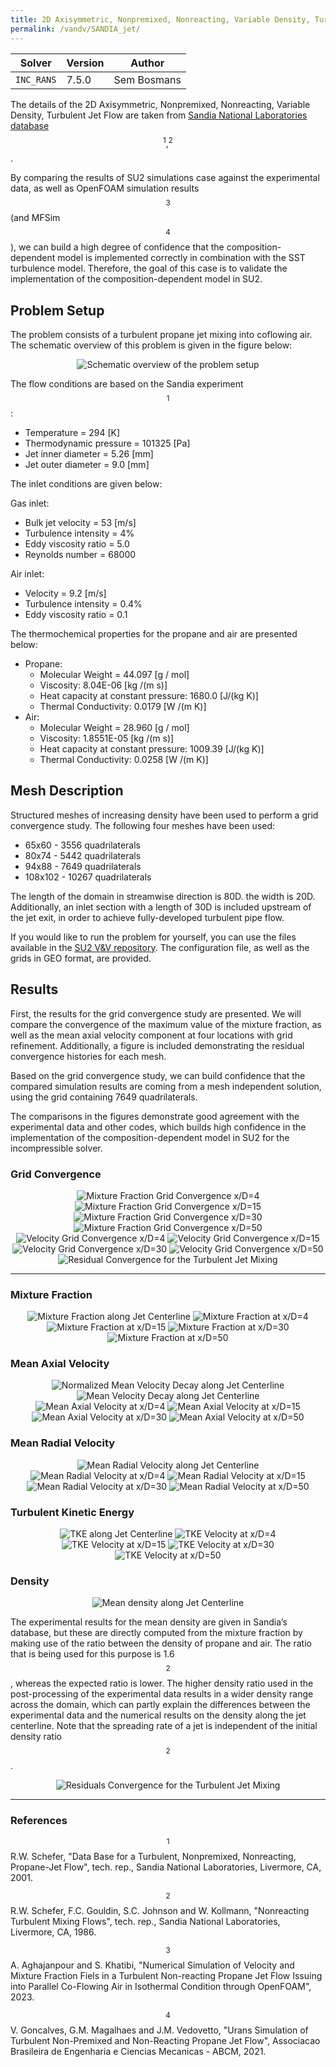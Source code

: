 ```yaml
---
title: 2D Axisymmetric, Nonpremixed, Nonreacting, Variable Density, Turbulent Jet Flow
permalink: /vandv/SANDIA_jet/
---
```


| Solver | Version | Author |
| --- | --- | --- |
| `INC_RANS` | 7.5.0 | Sem Bosmans |


The details of the 2D Axisymmetric, Nonpremixed, Nonreacting, Variable Density, Turbulent Jet Flow are taken from [Sandia National Laboratories database](https://tnfworkshop.org/data-archives/simplejet/propanejet/)$$^{1},^{2}$$.

By comparing the results of SU2 simulations case against the experimental data, as well as OpenFOAM simulation results $$^{3}$$ (and MFSim $$^{4}$$), we can build a high degree of confidence that the composition-dependent model is implemented correctly in combination with the SST turbulence model. Therefore, the goal of this case is to validate the implementation of the  composition-dependent model in SU2. 

## Problem Setup
The problem consists of a turbulent propane jet mixing into coflowing air. The schematic overview of this problem is given in the figure below:

<p align="center">
<img src="/vandv_files/SANDIA_jet/images/schematic_overview_SANDIA.PNG" alt="Schematic overview of the problem setup" />
</p>

The flow conditions are based on the Sandia experiment $$^{1}$$:

- Temperature = 294 [K]
- Thermodynamic pressure = 101325 [Pa]
- Jet inner diameter = 5.26 [mm]
- Jet outer diameter = 9.0 [mm]

The inlet conditions are given below:

Gas inlet:

- Bulk jet velocity = 53 [m/s]	
- Turbulence intensity = 4%
- Eddy viscosity ratio = 5.0
- Reynolds number = 68000

Air inlet:

- Velocity = 9.2 [m/s]
- Turbulence intensity = 0.4%
- Eddy viscosity ratio = 0.1 

The thermochemical properties for the propane and air are presented below:
* Propane:
    - Molecular Weight = 44.097 [g / mol]
    - Viscosity: 8.04E-06 [kg /(m s)]
    - Heat capacity at constant pressure: 1680.0 [J/(kg K)]
    - Thermal Conductivity: 0.0179 [W /(m K)]
* Air: 
    - Molecular Weight = 28.960 [g / mol]
    - Viscosity: 1.8551E-05 [kg /(m s)]
    - Heat capacity at constant pressure: 1009.39 [J/(kg K)]
    - Thermal Conductivity: 0.0258 [W /(m K)]

## Mesh Description

Structured meshes of increasing density have been used to perform a grid convergence study. The following four meshes have been used:

- 65x60 - 3556 quadrilaterals
- 80x74 - 5442 quadrilaterals
- 94x88 - 7649 quadrilaterals
- 108x102 - 10267 quadrilaterals

The length of the domain in streamwise direction is 80D. the width is 20D. Additionally, an inlet section with a length of 30D is included upstream of the jet exit, in order to achieve fully-developed turbulent pipe flow.

If you would like to run the problem for yourself, you can use the files available in the [SU2 V&V repository](https://github.com/su2code/VandV/tree/master/rans/SANDIA_jet). The configuration file, as well as the grids in GEO format, are provided. 

## Results

First, the results for the grid convergence study are presented. We will compare the convergence of the maximum value of the mixture fraction, as well as the mean axial velocity component at four locations with grid refinement. Additionally, a figure is included demonstrating the residual convergence histories for each mesh. 

Based on the grid convergence study, we can build confidence that the compared simulation results are coming from a mesh independent solution, using the grid containing 7649 quadrilaterals. 

The comparisons in the figures demonstrate good agreement with the experimental data and other codes, which builds high confidence in the implementation of the composition-dependent model in SU2 for the incompressible solver. 

### Grid Convergence

<p align="center">
<img src="/vandv_files/SANDIA_jet/images/Grid_convergence4.png" alt="Mixture Fraction Grid Convergence x/D=4" />
<img src="/vandv_files/SANDIA_jet/images/Grid_convergence15.png" alt="Mixture Fraction Grid Convergence x/D=15" />
<img src="/vandv_files/SANDIA_jet/images/Grid_convergence30.png" alt="Mixture Fraction Grid Convergence x/D=30" />
<img src="/vandv_files/SANDIA_jet/images/Grid_convergence50.png" alt="Mixture Fraction Grid Convergence x/D=50" />
<img src="/vandv_files/SANDIA_jet/images/Grid_convergenceU4.png" alt="Velocity Grid Convergence x/D=4" />
<img src="/vandv_files/SANDIA_jet/images/Grid_convergenceU15.png" alt="Velocity Grid Convergence x/D=15" />
<img src="/vandv_files/SANDIA_jet/images/Grid_convergenceU30.png" alt="Velocity Grid Convergence x/D=30" />
<img src="/vandv_files/SANDIA_jet/images/Grid_convergenceU50.png" alt="Velocity Grid Convergence x/D=50" />
<img src="/vandv_files/SANDIA_jet/images/Residual_convergence.png" alt="Residual Convergence for the Turbulent Jet Mixing" />
</p>

---

### Mixture Fraction

<p align="center">
<img src="/vandv_files/SANDIA_jet/images/YD0_f.png" alt="Mixture Fraction along Jet Centerline" />
<img src="/vandv_files/SANDIA_jet/images/XD04_f.png" alt="Mixture Fraction at x/D=4" />
<img src="/vandv_files/SANDIA_jet/images/XD15_f.png" alt="Mixture Fraction at x/D=15" />
<img src="/vandv_files/SANDIA_jet/images/XD30_f.png" alt="Mixture Fraction at x/D=30" />
<img src="/vandv_files/SANDIA_jet/images/XD50_f.png" alt="Mixture Fraction at x/D=50" />
</p>

### Mean Axial Velocity

<p align="center">
<img src="/vandv_files/SANDIA_jet/images/YD0_U_norm.png" alt="Normalized Mean Velocity Decay along Jet Centerline" />
<img src="/vandv_files/SANDIA_jet/images/YD0_U.png" alt="Mean Velocity Decay along Jet Centerline" />
<img src="/vandv_files/SANDIA_jet/images/XD04_U.png" alt="Mean Axial Velocity at x/D=4" />
<img src="/vandv_files/SANDIA_jet/images/XD15_U.png" alt="Mean Axial Velocity at x/D=15" />
<img src="/vandv_files/SANDIA_jet/images/XD30_U.png" alt="Mean Axial Velocity at x/D=30" />
<img src="/vandv_files/SANDIA_jet/images/XD50_U.png" alt="Mean Axial Velocity at x/D=50" />
</p>

### Mean Radial Velocity

<p align="center">
<img src="/vandv_files/SANDIA_jet/images/YD0_V.png" alt="Mean Radial Velocity along Jet Centerline" />
<img src="/vandv_files/SANDIA_jet/images/XD04_V.png" alt="Mean Radial Velocity at x/D=4" />
<img src="/vandv_files/SANDIA_jet/images/XD15_V.png" alt="Mean Radial Velocity at x/D=15" />
<img src="/vandv_files/SANDIA_jet/images/XD30_V.png" alt="Mean Radial Velocity at x/D=30" />
<img src="/vandv_files/SANDIA_jet/images/XD50_V.png" alt="Mean Radial Velocity at x/D=50" />
</p>

### Turbulent Kinetic Energy

<p align="center">
<img src="/vandv_files/SANDIA_jet/images/YD0_TKE.png" alt="TKE along Jet Centerline" />
<img src="/vandv_files/SANDIA_jet/images/XD04_TKE.png" alt="TKE Velocity at x/D=4" />
<img src="/vandv_files/SANDIA_jet/images/XD15_TKE.png" alt="TKE Velocity at x/D=15" />
<img src="/vandv_files/SANDIA_jet/images/XD30_TKE.png" alt="TKE Velocity at x/D=30" />
<img src="/vandv_files/SANDIA_jet/images/XD50_TKE.png" alt="TKE Velocity at x/D=50" />
</p>

### Density

<p align="center">
<img src="/vandv_files/SANDIA_jet/images/YD0_rho.png" alt="Mean density along Jet Centerline" />
</p>

The experimental results for the mean density are given in Sandia’s database, but these are directly computed from the mixture fraction by making use of the ratio between the density of propane and air. The ratio that is being used for this purpose is 1.6 $$^{2}$$, whereas the expected ratio is lower. The higher density ratio used in the post-processing of the experimental data results in a wider
density range across the domain, which can partly explain the differences between the experimental data and the numerical results on the density along the jet centerline. Note that the spreading rate of a jet is independent of the initial density ratio $$^{2}$$.

<p align="center">
<img src="/vandv_files/SANDIA_jet/images/Residuals_convergence.png" alt="Residuals Convergence for the Turbulent Jet Mixing" />
</p>

---

### References

$$^{1}$$ R.W. Schefer, "Data Base for a Turbulent, Nonpremixed, Nonreacting, Propane-Jet Flow", tech. rep., Sandia National Laboratories, Livermore, CA, 2001.

$$^{2}$$ R.W. Schefer, F.C. Gouldin, S.C. Johnson and W. Kollmann, "Nonreacting Turbulent Mixing Flows", tech. rep., Sandia National Laboratories, Livermore, CA, 1986.

$$^{3}$$ A. Aghajanpour and S. Khatibi, "Numerical Simulation of Velocity and Mixture Fraction Fiels in a Turbulent Non-reacting Propane Jet Flow Issuing into Parallel Co-Flowing Air in Isothermal Condition through OpenFOAM", 2023.

$$^{4}$$ V. Goncalves, G.M. Magalhaes and J.M. Vedovetto, "Urans Simulation of Turbulent Non-Premixed and Non-Reacting Propane Jet Flow", Associacao Brasileira de Engenharia e Ciencias Mecanicas - ABCM, 2021.
